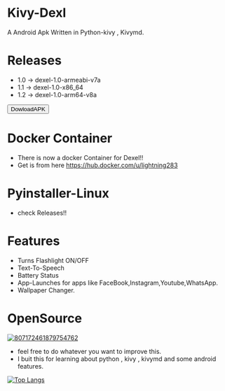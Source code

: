 # Kivy-Dexl
A Android Apk Written in Python-kivy , Kivymd.
# Releases
-  1.0 -> dexel-1.0-armeabi-v7a
-  1.1 -> dexel-1.0-x86_64
-  1.2 -> dexel-1.0-arm64-v8a

<form action="https://github.com/LIGHTNING283/Kivy-Dexel/releases/tag/3.0"> <input type="submit" value="DowloadAPK" /> </form>

# Docker Container
-  There is now a docker Container for Dexel!!
-  Get is from here https://hub.docker.com/u/lightning283
# Pyinstaller-Linux
-  check Releases!!
# Features
-  Turns Flashlight ON/OFF
-  Text-To-Speech
-  Battery Status
-  App-Launches for apps like FaceBook,Instagram,Youtube,WhatsApp.
-  Wallpaper Changer.
# OpenSource

<a href="https://imgbb.com/"><img src="https://i.ibb.co/yf6xvsX/807172461879754762.gif" alt="807172461879754762" border="0"></a>

-  feel free to do whatever you want to improve this.
-  I buit this for learning about python , kivy , kivymd and some android features.


[![Top Langs](https://github-readme-stats.vercel.app/api/top-langs/?username=LIGHTNING283&layout=compact)](https://github.com/anuraghazra/github-readme-stats)
